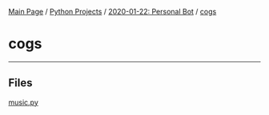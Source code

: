 [Main Page](/) / [Python Projects](/python) / [2020-01-22: Personal Bot](/python/2020-01-22_Personal_Bot) / [cogs](/python/2020-01-22_Personal_Bot/cogs)

# cogs

-----

## Files

[music.py](music.py)